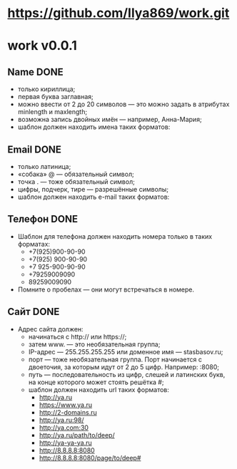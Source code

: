# https://github.com/Ilya869/work.git
# work v0.0.1
## Name DONE
- только кириллица;
- первая буква заглавная;
- можно ввести от 2 до 20 символов — это можно задать в атрибутах minlength и maxlength;
- возможна запись двойных имён — например, Анна-Мария;
- шаблон должен находить имена таких форматов:

## Email DONE
- только латиница;
- «собака» @ — обязательный символ;
- точка . — тоже обязательный символ;
- цифры, подчерк, тире — разрешённые символы;
- шаблон должен находить e-mail таких форматов:

## Телефон DONE
- Шаблон для телефона должен находить номера только в таких форматах:
  - +7(925)900-90-90
  - +7(925) 900-90-90
  - +7 925-900-90-90
  - +79259009090
  - 89259009090 
- Помните о пробелах — они могут встречаться в номере.

## Сайт DONE
- Адрес сайта должен:
  - начинаться с http:// или https://;
  - затем www. — это необязательная группа;
  - IP-адрес — 255.255.255.255 или доменное имя — stasbasov.ru;
  - порт — тоже необязательная группа. Порт начинается с двоеточия, за которым идут от 2 до 5 цифр. Например: :8080;
  - путь — последовательность из цифр, слешей и латинских букв, на конце которого может стоять решётка #;
  -  шаблон должен находить url таких форматов:
     - http://ya.ru
     - https://www.ya.ru
     - http://2-domains.ru
     - http://ya.ru:98/
     - http://ya.com:30
     - http://ya.ru/path/to/deep/
     - http://ya-ya-ya.ru
     - http://8.8.8.8:8080
     - http://8.8.8.8:8080/page/to/deep# 
